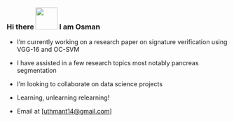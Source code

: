 ### Hi there <img src="https://user-images.githubusercontent.com/61668807/198291877-28308e84-f91f-4f9f-aad2-46f5e0aa1c4f.gif" width="50" height="50" /> I am Osman

- I’m currently working on a research paper on signature verification using VGG-16 and OC-SVM

- I have assisted in a few research topics most notably pancreas segmentation

- I’m looking to collaborate on data science projects

- Learning, unlearning relearning!

- Email at [uthmant14@gmail.com]
